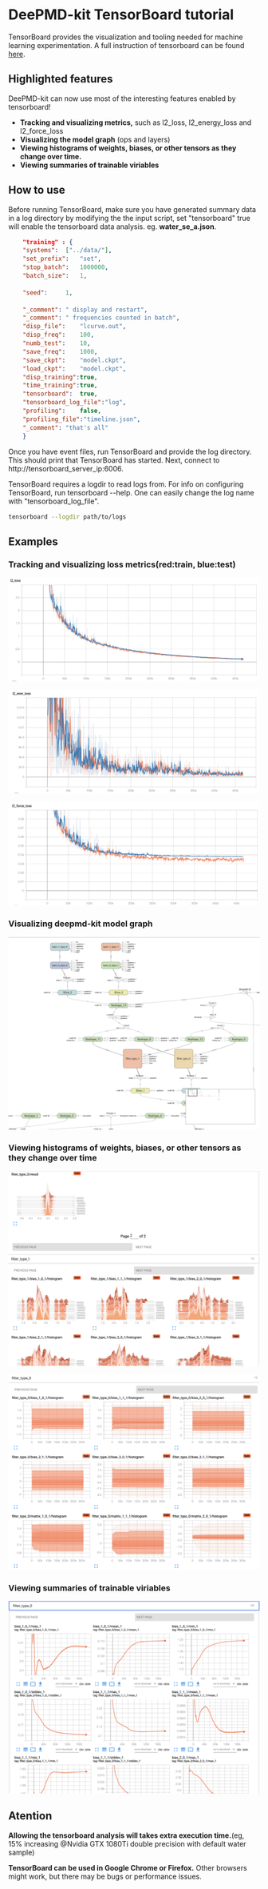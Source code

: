# DeePMD-kit TensorBoard tutorial

TensorBoard provides the visualization and tooling needed for machine learning experimentation. A full instruction of tensorboard can be found [here](https://tensorflow.google.cn/tensorboard).

## Highlighted features

DeePMD-kit can now use most of the interesting features enabled by tensorboard!

* **Tracking and visualizing metrics,** such as l2_loss, l2_energy_loss and l2_force_loss
* **Visualizing the model graph** (ops and layers)
* **Viewing histograms of weights, biases, or other tensors as they change over time.**
* **Viewing summaries of trainable viriables**
  
<!-- * **Projecting embeddings to a lower dimensional space.**
* **Precision curves.** -->

## How to use

Before running TensorBoard, make sure you have generated summary data in a log directory by modifying the the input script, set "tensorboard" true will enable the tensorboard data analysis. eg. **water_se_a.json**.

```json
    "training" : {
	"systems":	["../data/"],
	"set_prefix":	"set",    
	"stop_batch":	1000000,
	"batch_size":	1,

	"seed":		1,

	"_comment": " display and restart",
	"_comment": " frequencies counted in batch",
	"disp_file":	"lcurve.out",
	"disp_freq":	100,
	"numb_test":	10,
	"save_freq":	1000,
	"save_ckpt":	"model.ckpt",
	"load_ckpt":	"model.ckpt",
	"disp_training":true,
	"time_training":true,
	"tensorboard":	true,
	"tensorboard_log_file":"log",
	"profiling":	false,
	"profiling_file":"timeline.json",
	"_comment":	"that's all"
    }
```

Once you have event files, run TensorBoard and provide the log directory. This should print that TensorBoard has started. Next, connect to http://tensorboard_server_ip:6006.

TensorBoard requires a logdir to read logs from. For info on configuring TensorBoard, run tensorboard --help.
One can easily change the log name with "tensorboard_log_file".

```bash
tensorboard --logdir path/to/logs
```

## Examples

### Tracking and visualizing loss metrics(red:train, blue:test)

![ALT](/media/images/l2_loss.png "l2 loss")

![ALT](/media/images/l2_energy_loss.png "l2 energy loss")

![ALT](/media/images/l2_force_loss.png "l2 force loss")

### Visualizing deepmd-kit model graph

![ALT](/media/images/tensorboard-graph.png "deepmd-kit graph")

### Viewing histograms of weights, biases, or other tensors as they change over time

![ALT](/media/images/tensorboard-histograms.png "deepmd-kit histograms")

![ALT](/media/images/tensorboard-distribution.png "deepmd-kit distribution")

### Viewing summaries of trainable viriables
![ALT](/media/images/tensorboard-scalar.png "deepmd-kit scalar")

## Atention

**Allowing the tensorboard analysis will takes extra execution time.**(eg, 15% increasing @Nvidia GTX 1080Ti double precision with default water sample)

**TensorBoard can be used in Google Chrome or Firefox.** Other browsers might work, but there may be bugs or performance issues.
